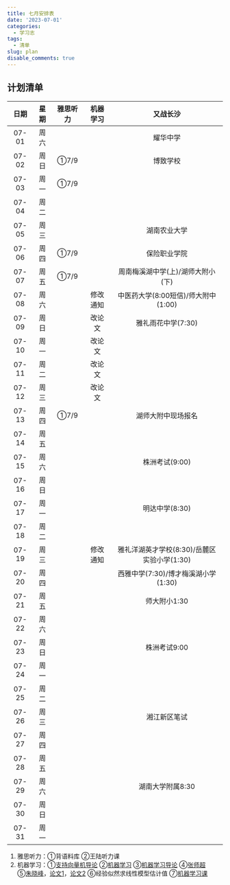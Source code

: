 ```yaml
---
title: 七月安排表
date: '2023-07-01'
categories:
  - 学习志
tags:
  - 清单
slug: plan
disable_comments: true
---
```




## 计划清单 
|   日期  |星期 | 雅思听力 | 机器学习 | 又战长沙 |
| :------: | :------: | :------: | :------: | :------: |
| 07-01 | 周六 |  |  | 耀华中学 |
| 07-02 | 周日 | ①7/9 |  | 博致学校 |
| 07-03 | 周一 | ①7/9 |  |  |
| 07-04 | 周二 |  |  |  |
| 07-05 | 周三 |  |  | 湖南农业大学 |
| 07-06 | 周四 | ①7/9 |  | 保险职业学院 |
| 07-07 | 周五 | ①7/9 |  | 周南梅溪湖中学(上)/湖师大附小(下) |
| 07-08 | 周六 |  | 修改通知 | 中医药大学(8:00短信)/师大附中(1:00) |
| 07-09 | 周日 |  | 改论文 | 雅礼雨花中学(7:30) |
| 07-10 | 周一 | | 改论文 |  |
| 07-11 | 周二 |  | 改论文 |  |
| 07-12 | 周三 |  | 改论文 |  |
| 07-13 | 周四 | ①7/9 |  | 湖师大附中现场报名 |
| 07-14 | 周五 |  |  |  |
| 07-15 | 周六 |  |  | 株洲考试(9:00) |
| 07-16 | 周日 |  |  |  |
| 07-17 | 周一 |  |  | 明达中学(8:30) |
| 07-18 | 周二 |  |  |  |
| 07-19 | 周三 |  | 修改通知 | 雅礼洋湖英才学校(8:30)/岳麓区实验小学(1:30) |
| 07-20 | 周四 |  |  | 西雅中学(7:30)/博才梅溪湖小学(1:30) |
| 07-21 | 周五 |  |  | 师大附小1:30 |
| 07-22 | 周六 |  |  | |
| 07-23 | 周日 |  |  | 株洲考试9:00 |
| 07-24 | 周一 | |  |  |
| 07-25 | 周二 |  |  |  |
| 07-26 | 周三 |  |  | 湘江新区笔试 |
| 07-27 | 周四 |  |  | |
| 07-28 | 周五 |  |  | |
| 07-29 | 周六 |  |  | 湖南大学附属8:30 |
| 07-30 | 周日 |  |  |  |
| 07-31 | 周一 |  |  |  |

1. 雅思听力：①背语料库 ②王陆听力课
3. 机器学习：①[支持向量机导论](/papers/QinRecom/支持向量机导论.pdf) ②[机器学习](/papers/QinRecom/机器学习.pdf) ③[机器学习导论](https://pan.baidu.com/s/18m7YJECFCvtaxidqjjqz_w?pwd=1234) ④[张师超](http://www.globalauthorid.com/WebPortal/AuthorView?wd=GAID10125982&rc=37037A)   
    ⑤[朱晓峰](http://www.globalauthorid.com/WebPortal/AuthorView?wd=GAID10127811&rc=013F3E)，[论文1](/papers/QinRecom/ZhuXF-1.pdf)，[论文2](/papers/QinRecom/ZhuXF-2.pdf) ⑥经验似然求线性模型估计值 ⑦[机器学习课](https://edu.csdn.net/course/detail/31616?spm=1003.2449.3001.8293.1) 